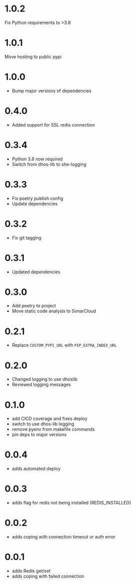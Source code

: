 1.0.2
=====
Fix Python requirements to >3.8

1.0.1
=====
Move hosting to public pypi

1.0.0
=====
- Bump major versions of dependencies

0.4.0
=====

- Added support for SSL redis connection 

0.3.4
=====

- Python 3.8 now required
- Switch from dhos-lib to she-logging

0.3.3
=====

- Fix poetry publish config
- Update dependencies

0.3.2
=====

- Fix git tagging

0.3.1
=====

- Updated dependencies

0.3.0
=====

- Add poetry to project
- Move static code analysis to SonarCloud

0.2.1
=====

- Replace `CUSTOM_PYPI_URL` with `PIP_EXTRA_INDEX_URL`

0.2.0
=====

- Changed logging to use dhoslib
- Reviewed logging messages

0.1.0
=====

- add CICD coverage and fixes deploy
- switch to use dhos-lib logging
- remove pyenv from makefile commands
- pin deps to major versions

0.0.4
=====

- adds automated deploy

0.0.3
=====

- adds flag for redis not being installed (REDIS_INSTALLED)

0.0.2
=====

- adds coping with connection timeout or auth error

0.0.1
=====

- adds Redis get/set
- adds coping with failed connection
